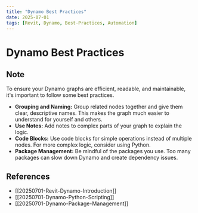 ```yaml
---
title: "Dynamo Best Practices"
date: 2025-07-01
tags: [Revit, Dynamo, Best-Practices, Automation]
---
```


# Dynamo Best Practices

## Note

To ensure your Dynamo graphs are efficient, readable, and maintainable, it's important to follow some best practices.

- **Grouping and Naming:** Group related nodes together and give them clear, descriptive names. This makes the graph much easier to understand for yourself and others.
- **Use Notes:** Add notes to complex parts of your graph to explain the logic.
- **Code Blocks:** Use code blocks for simple operations instead of multiple nodes. For more complex logic, consider using Python.
- **Package Management:** Be mindful of the packages you use. Too many packages can slow down Dynamo and create dependency issues.

## References

- [[20250701-Revit-Dynamo-Introduction]]
- [[20250701-Dynamo-Python-Scripting]]
- [[20250701-Dynamo-Package-Management]]
